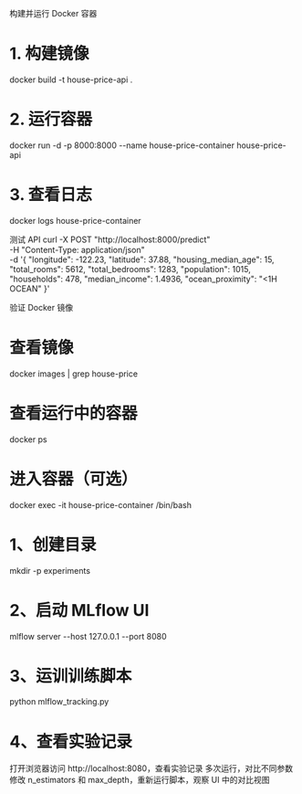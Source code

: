 构建并运行 Docker 容器
# 1. 构建镜像
docker build -t house-price-api .
# 2. 运行容器
docker run -d -p 8000:8000 --name house-price-container house-price-api
# 3. 查看日志
docker logs house-price-container

测试 API
curl -X POST "http://localhost:8000/predict" \
     -H "Content-Type: application/json" \
     -d '{
           "longitude": -122.23,
           "latitude": 37.88,
           "housing_median_age": 15,
           "total_rooms": 5612,
           "total_bedrooms": 1283,
           "population": 1015,
           "households": 478,
           "median_income": 1.4936,
           "ocean_proximity": "<1H OCEAN"
         }'

验证 Docker 镜像
# 查看镜像
docker images | grep house-price
# 查看运行中的容器
docker ps
# 进入容器（可选）
docker exec -it house-price-container /bin/bash


# 1、创建目录
mkdir -p experiments
# 2、启动 MLflow UI
mlflow server --host 127.0.0.1 --port 8080
# 3、运训训练脚本 
python mlflow_tracking.py
# 4、查看实验记录
打开浏览器访问 http://localhost:8080，查看实验记录
多次运行，对比不同参数
修改 n_estimators 和 max_depth，重新运行脚本，观察 UI 中的对比视图
